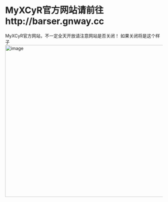 # MyXCyR官方网站请前往http://barser.gnway.cc
MyXCyR官方网站，不一定全天开放请注意网站是否关闭！
如果关闭将是这个样子
<img width="968" height="485" alt="image" src="https://github.com/user-attachments/assets/c0308816-7025-4fa4-9a24-aa7453441e46" />
